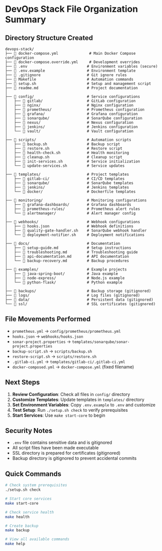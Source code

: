 # DevOps Stack File Organization Summary

## Directory Structure Created

```
devops-stack/
├── 📄 docker-compose.yml              # Main Docker Compose configuration
├── 📄 docker-compose.override.yml     # Development overrides
├── 📄 .env                           # Environment variables (secure)
├── 📄 .env.example                   # Environment template
├── 📄 .gitignore                     # Git ignore rules
├── 📄 Makefile                       # Automation commands
├── 📄 setup.sh                       # Setup and management script
├── 📄 readme.md                      # Project documentation
│
├── 📂 config/                        # Service configurations
│   ├── 📂 gitlab/                    # GitLab configuration
│   ├── 📂 nginx/                     # Nginx configuration
│   ├── 📂 prometheus/                # Prometheus configuration
│   ├── 📂 grafana/                   # Grafana configuration
│   ├── 📂 sonarqube/                 # SonarQube configuration
│   ├── 📂 nexus/                     # Nexus configuration
│   ├── 📂 jenkins/                   # Jenkins configuration
│   └── 📂 vault/                     # Vault configuration
│
├── 📂 scripts/                       # Automation scripts
│   ├── 📄 backup.sh                  # Backup script
│   ├── 📄 restore.sh                 # Restore script
│   ├── 📄 health-check.sh            # Health monitoring
│   ├── 📄 cleanup.sh                 # Cleanup script
│   ├── 📄 init-services.sh           # Service initialization
│   └── 📄 update-services.sh         # Service updates
│
├── 📂 templates/                     # Project templates
│   ├── 📂 gitlab-ci/                 # CI/CD templates
│   ├── 📂 sonarqube/                 # SonarQube templates
│   ├── 📂 jenkins/                   # Jenkins templates
│   └── 📂 docker/                    # Dockerfile templates
│
├── 📂 monitoring/                    # Monitoring configurations
│   ├── 📂 grafana-dashboards/        # Grafana dashboards
│   ├── 📂 prometheus-rules/          # Prometheus alert rules
│   └── 📂 alertmanager/              # Alert manager config
│
├── 📂 webhooks/                      # Webhook configurations
│   ├── 📄 hooks.json                 # Webhook definitions
│   ├── 📄 quality-gate-handler.sh    # SonarQube webhook handler
│   └── 📄 deployment-notifier.sh     # Deployment notifications
│
├── 📂 docs/                          # Documentation
│   ├── 📄 setup-guide.md             # Setup instructions
│   ├── 📄 troubleshooting.md         # Troubleshooting guide
│   ├── 📄 api-documentation.md       # API documentation
│   └── 📄 backup-recovery.md         # Backup procedures
│
├── 📂 examples/                      # Example projects
│   ├── 📂 java-spring-boot/          # Java example
│   ├── 📂 node-express/              # Node.js example
│   └── 📂 python-flask/              # Python example
│
├── 📂 backups/                       # Backup storage (gitignored)
├── 📂 logs/                          # Log files (gitignored)
├── 📂 data/                          # Persistent data (gitignored)
└── 📂 ssl/                           # SSL certificates (gitignored)
```

## File Movements Performed

- `prometheus.yml` → `config/prometheus/prometheus.yml`
- `hooks.json` → `webhooks/hooks.json`
- `sonar-project.properties` → `templates/sonarqube/sonar-project.properties`
- `backup-script.sh` → `scripts/backup.sh`
- `restore-script.sh` → `scripts/restore.sh`
- `.gitlab-ci.yml` → `templates/gitlab-ci/.gitlab-ci.yml`
- `docker-composed.yml` → `docker-compose.yml` (fixed filename)

## Next Steps

1. **Review Configuration**: Check all files in `config/` directory
2. **Customize Templates**: Update templates in `templates/` directory
3. **Set Environment Variables**: Copy `.env.example` to `.env` and customize
4. **Test Setup**: Run `./setup.sh check` to verify prerequisites
5. **Start Services**: Use `make start-core` to begin

## Security Notes

- `.env` file contains sensitive data and is gitignored
- All script files have been made executable
- SSL directory is prepared for certificates (gitignored)
- Backup directory is gitignored to prevent accidental commits

## Quick Commands

```bash
# Check system prerequisites
./setup.sh check

# Start core services
make start-core

# Check service health  
make health

# Create backup
make backup

# View all available commands
make help
```
